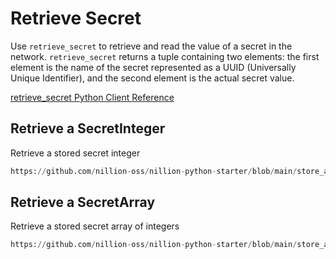 # Retrieve Secret

Use `retrieve_secret` to retrieve and read the value of a secret in the network. `retrieve_secret` returns a tuple containing two elements: the first element is the name of the secret represented as a UUID (Universally Unique Identifier), and the second element is the actual secret value.

[retrieve_secret Python Client Reference](https://docs.nillion.com/pydocs/client#py_nillion_client.NillionClient.retrieve_secret)

## Retrieve a SecretInteger

Retrieve a stored secret integer

```python reference showGithubLink
https://github.com/nillion-oss/nillion-python-starter/blob/main/store_and_retrieve_secrets/store_and_retrieve_integer.py#L36-L40
```

## Retrieve a SecretArray

Retrieve a stored secret array of integers

```python reference showGithubLink
https://github.com/nillion-oss/nillion-python-starter/blob/main/store_and_retrieve_secrets/store_and_retrieve_array.py#L44-L59
```
